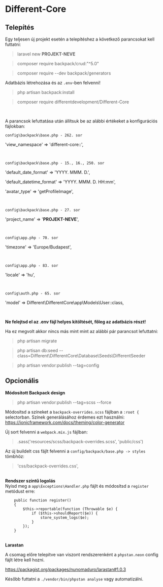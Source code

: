 
  

# Different-Core

## Telepítés

  

Egy teljesen új projekt esetén a telepítéshez a következő parancsokat kell futtatni:

  

> laravel new **PROJEKT-NEVE**  <br  />

> composer require backpack/crud:"^5.0" <br  />

> composer require --dev backpack/generators <br  />

Adatbázis létrehozása és az `.env`-ben felvenni!

> php artisan backpack:install <br  />

> composer require differentdevelopment/Different-Core <br  />

  

<br  />

  

A parancsok lefuttatása után állítsuk be az alábbi értékeket a konfigurációs fájlokban:

  

`config\backpack\base.php - 262. sor`<br  />

'view_namespace' => 'different-core::',<br  />

<br  />

`config\backpack\base.php - 15., 16., 250. sor `<br  />

'default_date_format' => 'YYYY. MMM. D.',<br  />

'default_datetime_format' => 'YYYY. MMM. D. HH:mm',<br  />

'avatar_type' => 'getProfileImage',<br  />

<br  />

`config\backpack\base.php - 27. sor`<br  />

'project_name' => '**PROJEKT-NEVE**',<br  />

<br  />

`config\app.php - 70. sor`<br  />

'timezone' => 'Europe/Budapest',<br  />

<br  />

`config\app.php - 83. sor`<br  />

'locale' => 'hu',<br  />

<br  />

`config\auth.php - 65. sor`<br  />

'model' => Different\DifferentCore\app\Models\User::class,<br  />

<br  />

  

**Ne felejtsd el az .env fájl helyes kitöltését, főleg az adatbázis részt!**

  

Ha ez megvolt akkor nincs más mint mint az alábbi pár parancsot lefuttatni:

  

> php artisan migrate<br  />

> php artisan db:seed --class=Different\\DifferentCore\\Database\\Seeds\\DifferentSeeder<br  />

> php artisan vendor:publish --tag=config<br  />

## Opcionális <br />
**Módosított Backpack design**<br />
> php artisan vendor:publish --tag=scss --force

Módosítsd a színeket a `backpack-overrides.scss` fájlban a `:root {` selectorban. Színek generálásához érdemes ezt használni: https://ionicframework.com/docs/theming/color-generator

Új sort felvenni a `webpack.mix.js` fájlban:<br />
> .sass('resources/scss/backpack-overrides.scss', 'public/css')

Az új buildelt css fájlt felvenni a `config/backpack/base.php -> styles` tömbhöz:<br />
> 'css/backpack-overrides.css',

<br  />**Rendszer szintű logolás**<br  />
Nyisd meg a `app\Exceptions\Handler.php` fájlt és módosítsd a `register` metódust erre:
```
    public function register()
    {
        $this->reportable(function (Throwable $e) {
            if ($this->shouldReport($e)) {
                store_system_logs($e);
            }
        });
    }
```

<br  />**Larastan**<br  />

A csomag előre telepítve van viszont rendszerenként a `phpstan.neon` config fájlt létre kell hozni.<br  />

https://packagist.org/packages/nunomaduro/larastan#1.0.3<br/>

Később futtatni a `./vendor/bin/phpstan analyse` vagy automatizálni.<br/>
